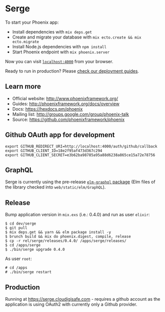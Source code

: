 # Serge

To start your Phoenix app:

  * Install dependencies with `mix deps.get`
  * Create and migrate your database with `mix ecto.create && mix ecto.migrate`
  * Install Node.js dependencies with `npm install`
  * Start Phoenix endpoint with `mix phoenix.server`

Now you can visit [`localhost:4000`](http://localhost:4000) from your browser.

Ready to run in production? Please [check our deployment guides](http://www.phoenixframework.org/docs/deployment).

## Learn more

  * Official website: http://www.phoenixframework.org/
  * Guides: http://phoenixframework.org/docs/overview
  * Docs: https://hexdocs.pm/phoenix
  * Mailing list: http://groups.google.com/group/phoenix-talk
  * Source: https://github.com/phoenixframework/phoenix

## Github OAuth app for development ##

    export GITHUB_REDIRECT_URI=http://localhost:4000/auth/github/callback
    export GITHUB_CLIENT_ID=18e2f95af473d367c294
    export GITHUB_CLIENT_SECRET=e3b62ba98785a95a88d6238a865ce15a72e78756

## GraphQL ##

Serge is currently using the pre-release [`elm-graphql` package](https://github.com/jamesmacaulay/elm-graphql)
(Elm files of the library checked into `web/static/elm/GraphQL`).

## Release ##

Bump application version in `mix.exs` (i.e.: 0.4.0) and run as user `elixir`:

    $ cd dev/serge
    $ git pull
    $ mix deps.get && yarn && elm package install -y
    $ brunch build && mix do phoenix.digest, compile, release
    $ cp -r rel/serge/releases/0.4.0/ /apps/serge/releases/
    $ cd /apps/serge
    $ ./bin/serge upgrade 0.4.0

As user `root`:

    # cd /apps
    # ./bin/serge restart

## Production ##

Running at https://serge.cloudigisafe.com - requires a github account as the
application is using OAuth2 with currently only a Github provider.
